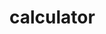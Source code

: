 # calculator
<!DOCTYPE html>
<html lang="en">
<head>
    <meta charset="UTF-8">
    <meta name="viewport" content="width=device-width, initial-scale=1.0">
    <title>CALCULATOR</title>
    <style>
       .cal{
           background-color: grey;
           height: auto;
           width: 350px;
           border-radius: 30px;
           border: bold;
           margin-top: auto;
           margin-left: auto;

       }
       .calculator{
           height: auto;
           width: auto;
           border-radius: 2px;
           border-color: black;
           margin-top: 15px;
           margin-left: 6px;
           padding-left: 6px;
           font-weight: bold;
           font-size: 35;


       }

   
    </style>
</head>
<body>
<center>CALCULATOR</center>
<center calculator></center>
<center cal></center>
<center>

</div>
        <div class="calculator">
        <form name="cal">    
            <input class="calculator" name="calculator" type="text"><br><br>
        </div>
        
            <button>
        
        </form>
         
        
        <table>
            <tr>
                <td><input class="button" type="button" value="1" onclick="cal.calculator.value+=('1')"></td>
                <td><input class="button" type="button" value="2" onclick="cal.calculator.value+=('2')"></td>
                <td><input class="button" type="button" value="3" onclick="cal.calculator.value+=('3')"></td>
                <td><input class="button" type="button" value="+" onclick="cal.calculator.value+=('+')"></td>
            </tr>

            <tr>
                <td><input class="button" type="button" value="4" onclick="cal.calculator.value+=('4')"></td>
                <td><input class="button" type="button" value="5" onclick="cal.calculator.value+=('5')"></td>
                <td><input class="button" type="button" value="6" onclick="cal.calculator.value+=('6')"></td>
                <td><input class="button" type="button" value="-" onclick="cal.calculator.value+=('-')"></td>
            </tr>

            <tr> 
                <td><input class="button" type="button" value="7" onclick="cal.calculator.value+=('7')"></td>
                <td><input class="button" type="button" value="8" onclick="cal.calculator.value+=('8')"></td>
                <td><input class="button" type="button" value="9" onclick="cal.calculator.value+=('9')"></td>
                <td><input class="button" type="button" value="x" onclick="cal.calculator.value+=('*')"></td>
            </tr>

            <tr>
                <td><input class="button" type="button" value="C" onclick="cal.calculator.value+=('C')"id="del"></td>
                <td><input class="button" type="button" value="0" onclick="cal.calculator.value+=('0')"></td>
                <td><input class="button" type="button" value="=" onclick="cal.calculator.value+=eval(cal.calculator.value)"></td>
                <td><input class="button" type="button" value="/" onclick="cal.calculator.value+=('/')"></td>
            </tr>
</tr>
    
        </table>
<tr colspan="25"></tr>
</center>

</body>
</html>
